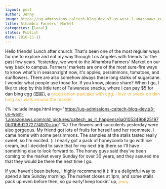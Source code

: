 ```yaml
---
layout: post
author: Jenny
image: https://ug-admissions-caltech-blog-dev.s3-us-west-1.amazonaws.com/old_pictures/caltech_as_it_happens/6a0105349b8251970b01b8d2372764970c.jpg
title: Alhambra Farmers' Market
categories: [local]
status: Publish
date: 2016-11-11
---
```


Hello friends!
Lunch after church: That's been one of the most regular ways for me to explore and eat my way through Los Angeles with friends for the past few years. Yesterday, we went to the Alhambra Farmers' Market on our way back to campus. Farmers' markets are one of the most sure-fire ways to know what's in season:right now, it's apples, persimmons, tomatoes, and sunflowers. There are also somehow always these long stalks of sugarcane. I wonder what people use those for. If you know, please share?
When I go, I like to stop by this little tent of Taiwanese snacks, where I can pay $5 for dan bing egg (蚕餅), a <span style="color: #f2b035;"><a href="https://www.extracrispy.com/food/365/dan-bing-is-the-best-thing-youre-not-eating-for-breakfast" style="color: #f2b035;" target="_blank">green onion pancake with egg</a>. I love to snack on dan bing as I walk around the market.


{% include image.html img="https://ug-admissions-caltech-blog-dev.s3-us-west-1.amazonaws.com/old_pictures/caltech_as_it_happens/6a0105349b8251970b01b8d2372774970c.jpg" %}
The flowers and succulents yesterday were also gorgeous. My friend got lots of fruits for herself and her roommate. I came home with some persimmons. The samples at the stalls tasted really sweet, so I'm excited. (: I nearly got a pack of honeycomb to go with ice cream, but I decided to save that for my next trip there so I'll have something else to look forward to. The honey guys said they've been coming to the market every Sunday for over 30 years, and they assured me that they would be there the next time I go.

If you haven't been before, I highly recommend it (: It's a delightful way to spend a late Sunday morning. The market closes at 1pm, and some stalls pack up even before then, so go early!
keep lookin' up,
<span style="font-family: arial, helvetica, sans-serif; font-size: 10pt; color: #f2b035;">jenny.

